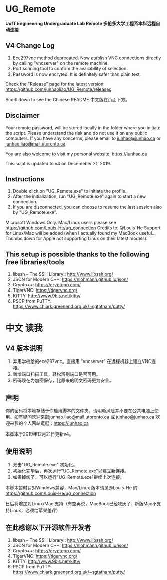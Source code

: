 
# UG_Remote
**UofT Engineering Undergraduate Lab Remote 多伦多大学工程系本科远程自动连接**

## V4 Change Log
1. Ece297vnc method deprecated. Now etablish VNC connections directly by calling "vncserver" on the remote machine.
2. Port scaning tool to confirm the availability of selection. 
3. Password is now encryted. It is definitely safer than plain text.

Check the "Release" page for the latest version: https://github.com/junhaoliao/UG_Remote/releases

Scorll down to see the Chinese README.中文版在页面下方。

## Disclaimer
Your remote password, will be stored locally in the folder where you initiate the script. Please understand the risk and do not use it on any public computers. If you have any concerns, please email to junhao@junhao.ca or junhao.liao@mail.utoronto.ca

You are also welcome to visit my personal website: https://junhao.ca

This scipt is updated to v4 on Decemeber 21, 2019.

## Instructions
1. Double click on "UG_Remote.exe" to initiate the profile.
2. After the initialization, run "UG_Remote.exe" again to start a new connection.
3. If you are disconnected, you can choose to resume the last session also by "UG_Remote.exe". 

Microsoft Windows Only. Mac/Linux users please see https://github.com/Louis-He/ug_connection Credits to: @Louis-He
Support for Linux/Mac will be added (when I actually found my MacBook useful... Thumbs down for Apple not supporting Linux on their latest models).

## This setup is possible thanks to the following free libraries/tools
1. libssh – The SSH Library!: http://www.libssh.org/
2. JSON for Modern C++: https://nlohmann.github.io/json/
3. Crypto++: https://cryptopp.com/
4. TigerVNC: https://tigervnc.org/
5. KiTTY: http://www.9bis.net/kitty/
6. PSCP from PuTTY: https://www.chiark.greenend.org.uk/~sgtatham/putty/

# 中文 读我

## V4 版本说明
1. 弃用学校给的ece297vnc。直接用 "vncserver" 在远程机器上建立VNC连接。
2. 新增端口扫描工具，轻松辨别端口是否可用。
3. 密码现在为加密保存，比原来的明文密码更为安全。

## 声明

你的密码将本地存储于你启用脚本的文件夹。请明晰风险并不要在公共电脑上使用。如有疑问欢迎来邮junhao.liao@mail.utoronto.ca 或 junhao@junhao.ca
欢迎来我的个人网站逛逛：https://junhao.ca

本脚本于2019年12月21日更新v4。

## 使用说明

1. 双击"UG_Remote.exe" 初始化。
2. 初始化完毕后，再次运行"UG_Remote.exe"以建立新连接。
3. 如果掉线了，可以运行"UG_Remote.exe"继续上次连接。

本脚本暂时只对Windows兼容，Mac/Linux 版本请见@Louis-He 的 https://github.com/Louis-He/ug_connection

日后将增加对Linux/Mac 支持（有空再说，MacBook已经吃灰了...新版Mac不支持Linux，必须给苹果差评）

## 在此感谢以下开源软件开发者

1. libssh – The SSH Library!: http://www.libssh.org/
2. JSON for Modern C++: https://nlohmann.github.io/json/
3. Crypto++: https://cryptopp.com/
4. TigerVNC: https://tigervnc.org/
5. KiTTY: http://www.9bis.net/kitty/
6. PSCP from PuTTY: https://www.chiark.greenend.org.uk/~sgtatham/putty/
